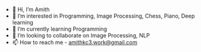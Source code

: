 - 👋 Hi, I’m Amith
- 👀 I’m interested in Programming, Image Processing, Chess, Piano, Deep learning
- 🌱 I’m currently learning Programming
- 💞️ I’m looking to collaborate on Image Processing, NLP 
- 📫 How to reach me - amithkc3.work@gmail.com

<!---
amithkumarc3/amithkumarc3 is a ✨ special ✨ repository because its `README.md` (this file) appears on your GitHub profile.
You can click the Preview link to take a look at your changes.
--->
